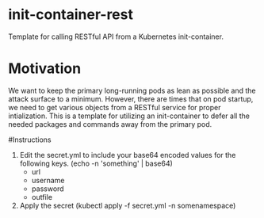 # init-container-rest
Template for calling RESTful API from a Kubernetes init-container.

# Motivation
We want to keep the primary long-running pods as lean as possible and the attack surface to a minimum. However, there are times that on pod startup, we need to get various objects from
a RESTful service for proper intialization. This is a template for utilizing an init-container to defer all the needed packages and commands away from the primary pod.

#Instructions
1) Edit the secret.yml to include your base64 encoded values for the following keys. (echo -n 'something' | base64)
   * url
   * username
   * password
   * outfile
2) Apply the secret (kubectl apply -f secret.yml -n somenamespace)
